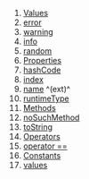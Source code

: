 1.  [Values](./MessageType.md)
2.  [error](./MessageType.md)
3.  [warning](./MessageType.md)
4.  [info](./MessageType.md)
5.  [random](./MessageType.md)
6.  [Properties](./MessageType.md)
7.  [hashCode](https://api.flutter.dev/flutter/dart-core/Object/hashCode.html)
8.  [index](https://api.flutter.dev/flutter/dart-core/Enum/index.html)
9.  [name](https://api.flutter.dev/flutter/dart-core/EnumName/name.html)
    ^(ext)^
10. [runtimeType](https://api.flutter.dev/flutter/dart-core/Object/runtimeType.html)
11. [Methods](./MessageType.md)
12. [noSuchMethod](https://api.flutter.dev/flutter/dart-core/Object/noSuchMethod.html)
13. [toString](https://api.flutter.dev/flutter/dart-core/Object/toString.html)
14. [Operators](./MessageType.md)
15. [operator
    ==](https://api.flutter.dev/flutter/dart-core/Object/operator_equals.html)
16. [Constants](./MessageType.md)
17. [values](./MessageType/values-constant.md)

